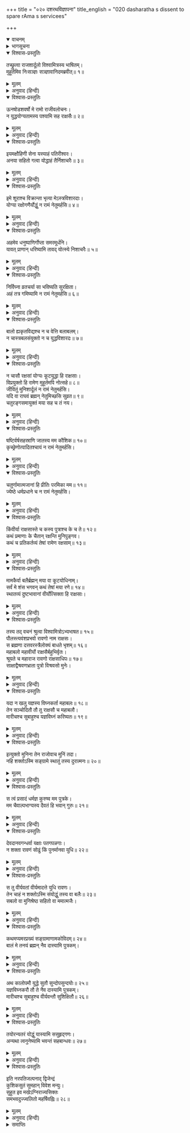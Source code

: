 +++
title = "०२० दशरथविज्ञापना"
title_english = "020 dasharatha s dissent to spare rAma s servicees"

+++
<details open><summary>वाचनम्</summary>
<div caption="श्रीराम-हरिसीताराममूर्ति-घनपाठिभ्यां वचनम्" class="audioEmbed" src="https://archive.org/download/Ramayana-recitation-Sriram-harisItArAmamUrti-Ghanapaati-v2/Kanda_1/Kanda_1_BK-020-Dhasharatha_Vignaapana.mp3"></div>
</details>

<details><summary>भागसूचना</summary>

20. राजा दशरथका विश्वामित्रको अपना पुत्र देनेसे इनकार करना और विश्वामित्रका कुपित होना
</details>

<details open><summary>विश्वास-प्रस्तुतिः</summary>

तच्छ्रुत्वा राजशार्दूलो विश्वामित्रस्य भाषितम्।  
मुहूर्तमिव निःसञ्ज्ञः सञ्ज्ञावानिदमब्रवीत्॥ १॥
</details>

<details><summary>मूलम्</summary>

तच्छ्रुत्वा राजशार्दूलो विश्वामित्रस्य भाषितम्।  
मुहूर्तमिव निःसञ्ज्ञः सञ्ज्ञावानिदमब्रवीत्॥ १॥
</details>

<details><summary>अनुवाद (हिन्दी)</summary>

विश्वामित्रजीका वचन सुनकर नृपश्रेष्ठ दशरथ दो घड़ीके लिये संज्ञाशून्य-से हो गये। फिर सचेत होकर इस प्रकार बोले—॥ १॥
</details>

<details open><summary>विश्वास-प्रस्तुतिः</summary>

ऊनषोडशवर्षो मे रामो राजीवलोचनः।  
न युद्धयोग्यतामस्य पश्यामि सह राक्षसैः॥ २॥
</details>

<details><summary>मूलम्</summary>

ऊनषोडशवर्षो मे रामो राजीवलोचनः।  
न युद्धयोग्यतामस्य पश्यामि सह राक्षसैः॥ २॥
</details>

<details><summary>अनुवाद (हिन्दी)</summary>

‘महर्षे! मेरा कमलनयन राम अभी पूरे सोलह वर्षका भी नहीं हुआ है। मैं इसमें राक्षसोंके साथ युद्ध करनेकी योग्यता नहीं देखता॥ २॥
</details>

<details open><summary>विश्वास-प्रस्तुतिः</summary>

इयमक्षौहिणी सेना यस्याहं पतिरीश्वरः।  
अनया सहितो गत्वा योद्धाहं तैर्निशाचरैः॥ ३॥
</details>

<details><summary>मूलम्</summary>

इयमक्षौहिणी सेना यस्याहं पतिरीश्वरः।  
अनया सहितो गत्वा योद्धाहं तैर्निशाचरैः॥ ३॥
</details>

<details><summary>अनुवाद (हिन्दी)</summary>

‘यह मेरी अक्षौहिणी सेना है, जिसका मैं पालक और स्वामी भी हूँ। इस सेनाके साथ मैं स्वयं ही चलकर उन निशाचरोंके साथ युद्ध करूँगा॥ ३॥
</details>

<details open><summary>विश्वास-प्रस्तुतिः</summary>

इमे शूराश्च विक्रान्ता भृत्या मेऽस्त्रविशारदाः।  
योग्या रक्षोगणैर्योद्धुं न रामं नेतुमर्हसि॥ ४॥
</details>

<details><summary>मूलम्</summary>

इमे शूराश्च विक्रान्ता भृत्या मेऽस्त्रविशारदाः।  
योग्या रक्षोगणैर्योद्धुं न रामं नेतुमर्हसि॥ ४॥
</details>

<details><summary>अनुवाद (हिन्दी)</summary>

‘ये मेरे शूरवीर सैनिक, जो अस्त्रविद्यामें कुशल और पराक्रमी हैं, राक्षसोंके साथ जूझनेकी योग्यता रखते हैं; अतः इन्हें ही ले जाइये; रामको ले जाना उचित नहीं होगा॥ ४॥
</details>

<details open><summary>विश्वास-प्रस्तुतिः</summary>

अहमेव धनुष्पाणिर्गोप्ता समरमूर्धनि।  
यावत् प्राणान् धरिष्यामि तावद् योत्स्ये निशाचरैः॥ ५॥
</details>

<details><summary>मूलम्</summary>

अहमेव धनुष्पाणिर्गोप्ता समरमूर्धनि।  
यावत् प्राणान् धरिष्यामि तावद् योत्स्ये निशाचरैः॥ ५॥
</details>

<details><summary>अनुवाद (हिन्दी)</summary>

‘मैं स्वयं ही हाथमें धनुष ले युद्धके मुहानेपर रहकर आपके यज्ञकी रक्षा करूँगा और जबतक इस शरीरमें प्राण रहेंगे तबतक निशाचरोंके साथ लड़ता रहूँगा॥ ५॥
</details>

<details open><summary>विश्वास-प्रस्तुतिः</summary>

निर्विघ्ना व्रतचर्या सा भविष्यति सुरक्षिता।  
अहं तत्र गमिष्यामि न रामं नेतुमर्हसि॥ ६॥
</details>

<details><summary>मूलम्</summary>

निर्विघ्ना व्रतचर्या सा भविष्यति सुरक्षिता।  
अहं तत्र गमिष्यामि न रामं नेतुमर्हसि॥ ६॥
</details>

<details><summary>अनुवाद (हिन्दी)</summary>

‘मेरे द्वारा सुरक्षित होकर आपका नियमानुष्ठान बिना किसी विघ्न-बाधाके पूर्ण होगा; अतः मैं ही वहाँ आपके साथ चलूँगा। आप रामको न ले जाइये॥ ६॥
</details>

<details open><summary>विश्वास-प्रस्तुतिः</summary>

बालो ह्यकृतविद्यश्च न च वेत्ति बलाबलम्।  
न चास्त्रबलसंयुक्तो न च युद्धविशारदः॥ ७॥
</details>

<details><summary>मूलम्</summary>

बालो ह्यकृतविद्यश्च न च वेत्ति बलाबलम्।  
न चास्त्रबलसंयुक्तो न च युद्धविशारदः॥ ७॥
</details>

<details><summary>अनुवाद (हिन्दी)</summary>

‘मेरा राम अभी बालक है। इसने अभीतक युद्धकी विद्या ही नहीं सीखी है। यह दूसरेके बलाबलको नहीं जानता है। न तो यह अस्त्र-बलसे सम्पन्न है और न युद्धकी कलामें निपुण ही॥ ७॥
</details>

<details open><summary>विश्वास-प्रस्तुतिः</summary>

न चासौ रक्षसां योग्यः कूटयुद्धा हि राक्षसाः।  
विप्रयुक्तो हि रामेण मुहूर्तमपि नोत्सहे॥ ८॥  
जीवितुं मुनिशार्दूलं न रामं नेतुमर्हसि।  
यदि वा राघवं ब्रह्मन् नेतुमिच्छसि सुव्रत॥ ९॥  
चतुरङ्गसमायुक्तं मया सह च तं नय।
</details>

<details><summary>मूलम्</summary>

न चासौ रक्षसां योग्यः कूटयुद्धा हि राक्षसाः।  
विप्रयुक्तो हि रामेण मुहूर्तमपि नोत्सहे॥ ८॥  
जीवितुं मुनिशार्दूलं न रामं नेतुमर्हसि।  
यदि वा राघवं ब्रह्मन् नेतुमिच्छसि सुव्रत॥ ९॥  
चतुरङ्गसमायुक्तं मया सह च तं नय।
</details>

<details><summary>अनुवाद (हिन्दी)</summary>

‘अतः यह राक्षसोंसे युद्ध करने योग्य नहीं है; क्योंकि राक्षस मायासे—छल-कपटसे युद्ध करते हैं। इसके सिवा रामसे वियोग हो जानेपर मैं दो घड़ी भी जीवित नहीं रह सकता; मुनिश्रेष्ठ! इसलिये आप मेरे रामको न ले जाइये। अथवा ब्रह्मन्! यदि आपकी इच्छा रामको ही ले जानेकी हो तो चतुरङ्गिणी सेनाके साथ मैं भी चलता हूँ। मेरे साथ इसे ले चलिये॥ ८-९ १/२॥
</details>

<details open><summary>विश्वास-प्रस्तुतिः</summary>

षष्टिर्वर्षसहस्राणि जातस्य मम कौशिक॥ १०॥  
कृच्छ्रेणोत्पादितश्चायं न रामं नेतुमर्हसि।
</details>

<details><summary>मूलम्</summary>

षष्टिर्वर्षसहस्राणि जातस्य मम कौशिक॥ १०॥  
कृच्छ्रेणोत्पादितश्चायं न रामं नेतुमर्हसि।
</details>

<details><summary>अनुवाद (हिन्दी)</summary>

‘कुशिकनन्दन! मेरी अवस्था साठ हजार वर्षकी हो गयी। इस बुढ़ापेमें बड़ी कठिनाईसे मुझे पुत्रकी प्राप्ति हुई है, अतः आप रामको न ले जाइये॥ १० १/२॥
</details>

<details open><summary>विश्वास-प्रस्तुतिः</summary>

चतुर्णामात्मजानां हि प्रीतिः परमिका मम॥ ११॥  
ज्येष्ठे धर्मप्रधाने च न रामं नेतुमर्हसि।
</details>

<details><summary>मूलम्</summary>

चतुर्णामात्मजानां हि प्रीतिः परमिका मम॥ ११॥  
ज्येष्ठे धर्मप्रधाने च न रामं नेतुमर्हसि।
</details>

<details><summary>अनुवाद (हिन्दी)</summary>

‘धर्मप्रधान राम मेरे चारों पुत्रोंमें ज्येष्ठ है; इसलिये उसपर मेरा प्रेम सबसे अधिक है; अतः आप रामको न ले जाइये॥ ११ १/२॥
</details>

<details open><summary>विश्वास-प्रस्तुतिः</summary>

किंवीर्या राक्षसास्ते च कस्य पुत्राश्च के च ते॥ १२॥  
कथं प्रमाणाः के चैतान् रक्षन्ति मुनिपुङ्गव।  
कथं च प्रतिकर्तव्यं तेषां रामेण रक्षसाम्॥ १३॥
</details>

<details><summary>मूलम्</summary>

किंवीर्या राक्षसास्ते च कस्य पुत्राश्च के च ते॥ १२॥  
कथं प्रमाणाः के चैतान् रक्षन्ति मुनिपुङ्गव।  
कथं च प्रतिकर्तव्यं तेषां रामेण रक्षसाम्॥ १३॥
</details>

<details><summary>अनुवाद (हिन्दी)</summary>

‘वे राक्षस कैसे पराक्रमी हैं, किसके पुत्र हैं और कौन हैं? उनका डीलडौल कैसा है? मुनीश्वर! उनकी रक्षा कौन करते हैं? राम उन राक्षसोंका सामना कैसे कर सकता है?॥ १२-१३॥
</details>

<details open><summary>विश्वास-प्रस्तुतिः</summary>

मामकैर्वा बलैर्ब्रह्मन् मया वा कूटयोधिनाम्।  
सर्वं मे शंस भगवन् कथं तेषां मया रणे॥ १४॥  
स्थातव्यं दुष्टभावानां वीर्योत्सिक्ता हि राक्षसाः।
</details>

<details><summary>मूलम्</summary>

मामकैर्वा बलैर्ब्रह्मन् मया वा कूटयोधिनाम्।  
सर्वं मे शंस भगवन् कथं तेषां मया रणे॥ १४॥  
स्थातव्यं दुष्टभावानां वीर्योत्सिक्ता हि राक्षसाः।
</details>

<details><summary>अनुवाद (हिन्दी)</summary>

‘ब्रह्मन्! मेरे सैनिकोंको या स्वयं मुझे ही उन मायायोधी राक्षसोंका प्रतीकार कैसे करना चाहिये? भगवन्! ये सारी बातें आप मुझे बताइये। उन दुष्टोंके साथ युद्धमें मुझे कैसे खड़ा होना चाहिये? क्योंकि राक्षस बड़े बलाभिमानी होते हैं’॥ १४ १/२॥
</details>

<details open><summary>विश्वास-प्रस्तुतिः</summary>

तस्य तद् वचनं श्रुत्वा विश्वामित्रोऽभ्यभाषत॥ १५॥  
पौलस्त्यवंशप्रभवो रावणो नाम राक्षसः।  
स ब्रह्मणा दत्तवरस्त्रैलोक्यं बाधते भृशम्॥ १६॥  
महाबलो महावीर्यो राक्षसैर्बहुभिर्वृतः।  
श्रूयते च महाराज रावणो राक्षसाधिपः॥ १७॥  
साक्षाद्वैश्रवणभ्राता पुत्रो विश्रवसो मुनेः।
</details>

<details><summary>मूलम्</summary>

तस्य तद् वचनं श्रुत्वा विश्वामित्रोऽभ्यभाषत॥ १५॥  
पौलस्त्यवंशप्रभवो रावणो नाम राक्षसः।  
स ब्रह्मणा दत्तवरस्त्रैलोक्यं बाधते भृशम्॥ १६॥  
महाबलो महावीर्यो राक्षसैर्बहुभिर्वृतः।  
श्रूयते च महाराज रावणो राक्षसाधिपः॥ १७॥  
साक्षाद्वैश्रवणभ्राता पुत्रो विश्रवसो मुनेः।
</details>

<details><summary>अनुवाद (हिन्दी)</summary>

राजा दशरथकी इस बातको सुनकर विश्वामित्रजी बोले—‘महाराज! रावण नामसे प्रसिद्ध एक राक्षस है,जो महर्षि पुलस्त्यके कुलमें उत्पन्न हुआ है। उसे ब्रह्माजीसे मुँहमाँगा वरदान प्राप्त हुआ है; जिससे महान् बलशाली और महापराक्रमी होकर बहुसंख्यक राक्षसोंसे घिरा हुआ वह निशाचर तीनों लोकोंके निवासियोंको अत्यन्त कष्ट दे रहा है। सुना जाता है कि राक्षसराज रावण विश्रवा मुनिका औरस पुत्र तथा साक्षात् कुबेरका भाई है॥
</details>

<details open><summary>विश्वास-प्रस्तुतिः</summary>

यदा न खलु यज्ञस्य विघ्नकर्ता महाबलः॥ १८॥  
तेन सञ्चोदितौ तौ तु राक्षसौ च महाबलौ।  
मारीचश्च सुबाहुश्च यज्ञविघ्नं करिष्यतः॥ १९॥
</details>

<details><summary>मूलम्</summary>

यदा न खलु यज्ञस्य विघ्नकर्ता महाबलः॥ १८॥  
तेन सञ्चोदितौ तौ तु राक्षसौ च महाबलौ।  
मारीचश्च सुबाहुश्च यज्ञविघ्नं करिष्यतः॥ १९॥
</details>

<details><summary>अनुवाद (हिन्दी)</summary>

‘वह महाबली निशाचर इच्छा रहते हुए भी स्वयं आकर यज्ञमें विघ्न नहीं डालता (अपने लिये इसे तुच्छ कार्य समझता है); इसलिये उसीकी प्रेरणासे दो महान् बलवान् राक्षस मारीच और सुबाहु यज्ञोंमें विघ्न डाला करते हैं’॥ १८-१९॥
</details>

<details open><summary>विश्वास-प्रस्तुतिः</summary>

इत्युक्तो मुनिना तेन राजोवाच मुनिं तदा।  
नहि शक्तोऽस्मि सङ्ग्रामे स्थातुं तस्य दुरात्मनः॥ २०॥
</details>

<details><summary>मूलम्</summary>

इत्युक्तो मुनिना तेन राजोवाच मुनिं तदा।  
नहि शक्तोऽस्मि सङ्ग्रामे स्थातुं तस्य दुरात्मनः॥ २०॥
</details>

<details><summary>अनुवाद (हिन्दी)</summary>

विश्वामित्र मुनिके ऐसा कहनेपर राजा दशरथ उनसे इस प्रकार बोले—‘मुनिवर! मैं उस दुरात्मा रावणके सामने युद्धमें नहीं ठहर सकता॥ २०॥
</details>

<details open><summary>विश्वास-प्रस्तुतिः</summary>

स त्वं प्रसादं धर्मज्ञ कुरुष्व मम पुत्रके।  
मम चैवाल्पभाग्यस्य दैवतं हि भवान् गुरुः॥ २१॥
</details>

<details><summary>मूलम्</summary>

स त्वं प्रसादं धर्मज्ञ कुरुष्व मम पुत्रके।  
मम चैवाल्पभाग्यस्य दैवतं हि भवान् गुरुः॥ २१॥
</details>

<details><summary>अनुवाद (हिन्दी)</summary>

‘धर्मज्ञ महर्षे! आप मेरे पुत्रपर तथा मुझ मन्दभागी दशरथपर भी कृपा कीजिये; क्योंकि आप मेरे देवता तथा गुरु हैं॥ २१॥
</details>

<details open><summary>विश्वास-प्रस्तुतिः</summary>

देवदानवगन्धर्वा यक्षाः पतगपन्नगाः।  
न शक्ता रावणं सोढुं किं पुनर्मानवा युधि॥ २२॥
</details>

<details><summary>मूलम्</summary>

देवदानवगन्धर्वा यक्षाः पतगपन्नगाः।  
न शक्ता रावणं सोढुं किं पुनर्मानवा युधि॥ २२॥
</details>

<details><summary>अनुवाद (हिन्दी)</summary>

‘युद्धमें रावणका वेग तो देवता, दानव, गन्धर्व, यक्ष, गरुड़ और नाग भी नहीं सह सकते; फिर मनुष्योंकी तो बात ही क्या है॥ २२॥
</details>

<details open><summary>विश्वास-प्रस्तुतिः</summary>

स तु वीर्यवतां वीर्यमादत्ते युधि रावणः।  
तेन चाहं न शक्तोऽस्मि संयोद्धुं तस्य वा बलैः॥ २३॥  
सबलो वा मुनिश्रेष्ठ सहितो वा ममात्मजैः।
</details>

<details><summary>मूलम्</summary>

स तु वीर्यवतां वीर्यमादत्ते युधि रावणः।  
तेन चाहं न शक्तोऽस्मि संयोद्धुं तस्य वा बलैः॥ २३॥  
सबलो वा मुनिश्रेष्ठ सहितो वा ममात्मजैः।
</details>

<details><summary>अनुवाद (हिन्दी)</summary>

‘मुनिश्रेष्ठ! रावण समरांगणमें बलवानोंके बलका अपहरण कर लेता है, अतः मैं अपनी सेना और पुत्रोंके साथ रहकर भी उससे तथा उसके सैनिकोंसे युद्ध करनेमें असमर्थ हूँ॥ २३ १/२॥
</details>

<details open><summary>विश्वास-प्रस्तुतिः</summary>

कथमप्यमरप्रख्यं सङ्ग्रामाणामकोविदम्॥ २४॥  
बालं मे तनयं ब्रह्मन् नैव दास्यामि पुत्रकम्।
</details>

<details><summary>मूलम्</summary>

कथमप्यमरप्रख्यं सङ्ग्रामाणामकोविदम्॥ २४॥  
बालं मे तनयं ब्रह्मन् नैव दास्यामि पुत्रकम्।
</details>

<details><summary>अनुवाद (हिन्दी)</summary>

‘ब्रह्मन्! यह मेरा देवोपम पुत्र युद्धकी कलासे सर्वथा अनभिज्ञ है। इसकी अवस्था भी अभी बहुत थोड़ी है; इसलिये मैं इसे किसी तरह नहीं दूँगा॥ २४ १/२॥
</details>

<details open><summary>विश्वास-प्रस्तुतिः</summary>

अथ कालोपमौ युद्धे सुतौ सुन्दोपसुन्दयोः॥ २५॥  
यज्ञविघ्नकरौ तौ ते नैव दास्यामि पुत्रकम्।  
मारीचश्च सुबाहुश्च वीर्यवन्तौ सुशिक्षितौ॥ २६॥
</details>

<details><summary>मूलम्</summary>

अथ कालोपमौ युद्धे सुतौ सुन्दोपसुन्दयोः॥ २५॥  
यज्ञविघ्नकरौ तौ ते नैव दास्यामि पुत्रकम्।  
मारीचश्च सुबाहुश्च वीर्यवन्तौ सुशिक्षितौ॥ २६॥
</details>

<details><summary>अनुवाद (हिन्दी)</summary>

‘मारीच और सुबाहु सुप्रसिद्ध दैत्य सुन्द और उपसुन्दके पुत्र हैं। वे दोनों युद्धमें यमराजके समान हैं। यदि वे ही आपके यज्ञमें विघ्न डालनेवाले हैं तो मैं उनका सामना करनेके लिये अपने पुत्रको नहीं दूँगा; क्योंकि वे दोनों प्रबल पराक्रमी और युद्धविषयक उत्तम शिक्षासे सम्पन्न हैं॥ २५-२६॥
</details>

<details open><summary>विश्वास-प्रस्तुतिः</summary>

तयोरन्यतरं योद्धुं यास्यामि ससुहृद‍्गणः।  
अन्यथा त्वनुनेष्यामि भवन्तं सहबान्धवः॥ २७॥
</details>

<details><summary>मूलम्</summary>

तयोरन्यतरं योद्धुं यास्यामि ससुहृद‍्गणः।  
अन्यथा त्वनुनेष्यामि भवन्तं सहबान्धवः॥ २७॥
</details>

<details><summary>अनुवाद (हिन्दी)</summary>

‘मैं उन दोनोंमेंसे किसी एकके साथ युद्ध करनेके लिये अपने सुहृदोंके साथ चलूँगा; अन्यथा—यदि आप मुझे न ले जाना चाहें तो मैं भाई-बन्धुओंसहित आपसे अनुनय-विनय करूँगा कि आप रामको छोड़ दें’॥ २७॥
</details>

<details open><summary>विश्वास-प्रस्तुतिः</summary>

इति नरपतिजल्पनाद् द्विजेन्द्रं  
कुशिकसुतं सुमहान् विवेश मन्युः।  
सुहुत इव मखेऽग्निराज्यसिक्तः  
समभवदुज्ज्वलितो महर्षिवह्निः॥ २८॥
</details>

<details><summary>मूलम्</summary>

इति नरपतिजल्पनाद् द्विजेन्द्रं  
कुशिकसुतं सुमहान् विवेश मन्युः।  
सुहुत इव मखेऽग्निराज्यसिक्तः  
समभवदुज्ज्वलितो महर्षिवह्निः॥ २८॥
</details>

<details><summary>अनुवाद (हिन्दी)</summary>

राजा दशरथके ऐसे वचन सुनकर विप्रवर कुशिकनन्दन विश्वामित्रके मनमें महान् क्रोधका आवेश हो आया, जैसे यज्ञशालामें अग्निको भलीभाँति आहुति देकर घीकी धारासे अभिषिक्त कर दिया जाय और वह प्रज्वलित हो उठे, उसी तरह अग्नितुल्य तेजस्वी महर्षि विश्वामित्र भी क्रोधसे जल उठे॥ २८॥
</details>

<details><summary>समाप्तिः</summary>

इत्यार्षे श्रीमद्रामायणे वाल्मीकीये आदिकाव्ये बालकाण्डे विंशः सर्गः॥ २०॥  
इस प्रकार श्रीवाल्मीकिनिर्मित आर्षरामायण आदिकाव्यके बालकाण्डमें बीसवाँ सर्ग पूरा हुआ॥ २०॥
</details>

